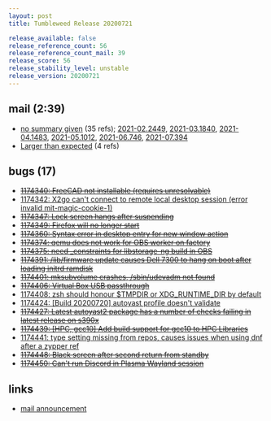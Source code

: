 ```yaml
---
layout: post
title: Tumbleweed Release 20200721

release_available: false
release_reference_count: 56
release_reference_count_mail: 39
release_score: 56
release_stability_level: unstable
release_version: 20200721
---
```


## mail (2:39)

- [no summary given](https://lists.opensuse.org/archives/list/factory@lists.opensuse.org/thread/6LXKDEYAD56FRDF3JBTBGSQUAI2WUKFQ) (35 refs); [2021-02.2449](https://lists.opensuse.org/archives/list/factory@lists.opensuse.org/thread/6LXKDEYAD56FRDF3JBTBGSQUAI2WUKFQ), [2021-03.1840](https://lists.opensuse.org/archives/list/factory@lists.opensuse.org/thread/6LXKDEYAD56FRDF3JBTBGSQUAI2WUKFQ), [2021-04.1483](https://lists.opensuse.org/archives/list/factory@lists.opensuse.org/thread/6LXKDEYAD56FRDF3JBTBGSQUAI2WUKFQ), [2021-05.1012](https://lists.opensuse.org/archives/list/factory@lists.opensuse.org/thread/6LXKDEYAD56FRDF3JBTBGSQUAI2WUKFQ), [2021-06.746](https://lists.opensuse.org/archives/list/factory@lists.opensuse.org/thread/6LXKDEYAD56FRDF3JBTBGSQUAI2WUKFQ), [2021-07.394](https://lists.opensuse.org/archives/list/factory@lists.opensuse.org/thread/6LXKDEYAD56FRDF3JBTBGSQUAI2WUKFQ)
- [Larger than expected](https://lists.opensuse.org/opensuse-factory/2020-07/msg00394.html) (4 refs)

## bugs (17)

<!--more-->

- ~~[1174340: FreeCAD not installable  (requires unresolvable)](https://bugzilla.opensuse.org/show_bug.cgi?id=1174340)~~
- [1174342: X2go can't connect to remote local desktop session (error invalid mit-magic-cookie-1)](https://bugzilla.opensuse.org/show_bug.cgi?id=1174342)
- ~~[1174347: Lock screen hangs after suspending](https://bugzilla.opensuse.org/show_bug.cgi?id=1174347)~~
- ~~[1174349: Firefox will no longer start](https://bugzilla.opensuse.org/show_bug.cgi?id=1174349)~~
- ~~[1174360: Syntax error in desktop entry for new window action](https://bugzilla.opensuse.org/show_bug.cgi?id=1174360)~~
- ~~[1174374: qemu does not work for OBS worker on factory](https://bugzilla.opensuse.org/show_bug.cgi?id=1174374)~~
- ~~[1174375: need _constraints for libstorage-ng build in OBS](https://bugzilla.opensuse.org/show_bug.cgi?id=1174375)~~
- ~~[1174391: /lib/firmware update causes Dell 7300 to hang on boot after loading initrd ramdisk](https://bugzilla.opensuse.org/show_bug.cgi?id=1174391)~~
- ~~[1174401: mksubvolume crashes, /sbin/udevadm not found](https://bugzilla.opensuse.org/show_bug.cgi?id=1174401)~~
- ~~[1174406: Virtual Box USB passthrough](https://bugzilla.opensuse.org/show_bug.cgi?id=1174406)~~
- [1174408: zsh should honour $TMPDIR or XDG_RUNTIME_DIR by default](https://bugzilla.opensuse.org/show_bug.cgi?id=1174408)
- [1174424: \[Build 20200720\] autoyast profile doesn't validate](https://bugzilla.opensuse.org/show_bug.cgi?id=1174424)
- ~~[1174427: Latest autoyast2 package has a number of checks failing in latest release on s390x](https://bugzilla.opensuse.org/show_bug.cgi?id=1174427)~~
- ~~[1174439: \[HPC, gcc10\] Add build support for gcc10 to HPC Libraries](https://bugzilla.opensuse.org/show_bug.cgi?id=1174439)~~
- [1174441: type setting missing from repos, causes issues when using dnf after a zypper ref](https://bugzilla.opensuse.org/show_bug.cgi?id=1174441)
- ~~[1174448: Black screen after second return from standby](https://bugzilla.opensuse.org/show_bug.cgi?id=1174448)~~
- ~~[1174450: Can't run Discord in Plasma Wayland session](https://bugzilla.opensuse.org/show_bug.cgi?id=1174450)~~



## links

- [mail announcement](https://lists.opensuse.org/archives/list/factory@lists.opensuse.org/thread/6LXKDEYAD56FRDF3JBTBGSQUAI2WUKFQ)
